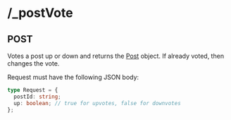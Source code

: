 # /\_postVote

## POST

Votes a post up or down and returns the [Post](/api/types#post) object. If already voted, then changes the vote.

Request must have the following JSON body:

```ts
type Request = {
  postId: string;
  up: boolean; // true for upvotes, false for downvotes
};
```
